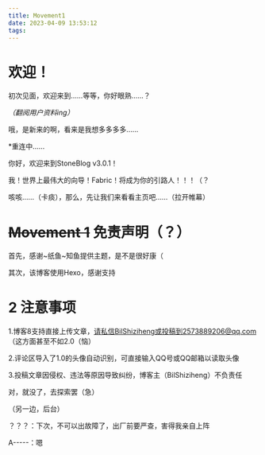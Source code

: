 ```yaml
---
title: Movement1
date: 2023-04-09 13:53:12
tags:
---
```

# 欢迎！

初次见面，欢迎来到……等等，你好眼熟……？

*（翻阅用户资料ing）*

哦，是新来的啊，看来是我想多多多多……

*重连中……

你好，欢迎来到StoneBlog v3.0.1！

我！世界上最伟大的向导！Fabric！将成为你的引路人！！！（？

咳咳……（卡痰），那么，先让我们来看看主页吧……（拉开帷幕）

# ~~Movement 1~~ 免责声明（？）

首先，感谢~纸鱼~知鱼提供主题，是不是很好康（

其次，该博客使用Hexo，感谢支持

# 2 注意事项

1.博客8支持直接上传文章，请私信BilShiziheng或投稿到2573889206@qq.com（这方面甚至不如2.0（恼）

2.评论区导入了1.0的头像自动识别，可直接输入QQ号或QQ邮箱以读取头像

3.投稿文章因侵权、违法等原因导致纠纷，博客主（BilShiziheng）不负责任

对，就没了，去探索罢（急）

（另一边，后台）

？？？：下次，不可以出故障了，出厂前要严查，害得我亲自上阵

A-----：嗯
